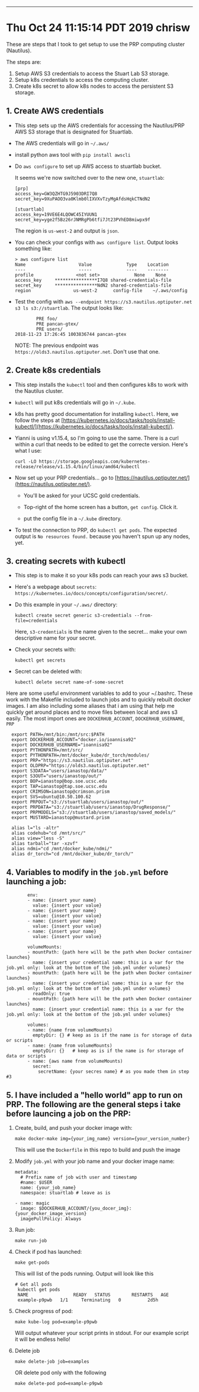 ---
# Thu Oct 24 11:15:14 PDT 2019 chrisw

These are steps that I took to get setup to use the PRP computing cluster (Nautilus).

The steps are:

1. Setup AWS S3 credentials to access the Stuart Lab S3 storage.
2. Setup k8s credentials to access the computing cluster.
3. Create k8s secret to allow k8s nodes to access the persistent S3 storage.

## 1. Create AWS credentials

- This step sets up the AWS credentials for accessing the Nautilus/PRP AWS S3 storage that is designated for Stuartlab.

- The AWS credentials will go in `~/.aws/`

- install python aws tool with `pip install awscli`

- Do `aws configure` to set up AWS access to stuartlab bucket.

	It seems we're now switched over to the new one, `stuartlab`:

	```
	[prp]
	access_key=GW3QZHTG9J5903DRI7Q8
	secret_key=9XuPAOO3va0Klmb0lIXVXvTzyMgAfdsHqkCTNdN2

	[stuartlab]
	access_key=19VE6E4LQOWC45IYUUN1
	secret_key=yge2f5Bz26rJNMRgPb6tfi7Jt23PVhED8miwpx9f
	```

	The region is `us-west-2` and output is `json`.

- You can check your configs with `aws configure list`.  Output looks something like:

	```
	> aws configure list
	Name                    Value             Type    Location
	----                    -----             ----    --------
	profile                <not set>             None    None
	access_key     ****************I7Q8 shared-credentials-file
	secret_key     ****************NdN2 shared-credentials-file
	region                us-west-2      config-file    ~/.aws/config
	```

- Test the config with `aws --endpoint https://s3.nautilus.optiputer.net s3 ls s3://stuartlab`. The output looks like:

	```
			PRE foo/
			PRE pancan-gtex/
			PRE users/
	2018-11-23 17:26:45 1003836744 pancan-gtex
	```

	NOTE: The previous endpoint was `https://olds3.nautilus.optiputer.net`. Don't use that one.

## 2. Create k8s credentials

- This step installs the `kubectl` tool and then configures k8s to work with the Nautilus cluster.

- `kubectl` will put k8s credentials will go in `~/.kube`.

- k8s has pretty good documentation for installing `kubectl`. Here, we follow the steps at [https://kubernetes.io/docs/tasks/tools/install-kubectl/](https://kubernetes.io/docs/tasks/tools/install-kubectl/).

- Yianni is using v1.15.4, so I'm going to use the same. There is a curl within a curl that needs to be edited to get the correcte version. Here's what I use:

	```
	curl -LO https://storage.googleapis.com/kubernetes-release/release/v1.15.4/bin/linux/amd64/kubectl
	```

- Now set up your PRP credentials... go to [https://nautilus.optiputer.net/](https://nautilus.optiputer.net/).

  - You'll be asked for your UCSC gold credentials.

  - Top-right of the home screen has a button, `get config`. Click it.

  - put the config file in a `~/.kube` directory.

- To test the connection to PRP, do `kubectl get pods`. The expected output is `No resources found.` because you haven't spun up any nodes, yet.


## 3. creating secrets with kubectl

- This step is to make it so your k8s pods can reach your aws s3 bucket.

- Here's a webpage about `secrets`: `https://kubernetes.io/docs/concepts/configuration/secret/`.

- Do this example in your `~/.aws/` directory:

	```
	kubectl create secret generic s3-credentials --from-file=credentials
	```

    Here, `s3-credentials` is the name given to the secret... make your own descriptive name for your secret.

- Check your secrets with:

	```
	kubectl get secrets
	```

- Secret can be deleted with:

	```
	kubectl delete secret name-of-some-secret
	```


Here are some useful environment variables to add to your ~/.bashrc. These work with the Makefile included to launch jobs and to quickly rebuilt docker images.
I am also including some aliases that i am using that help me quickly get around places and to move files between local and aws s3 easily.
The most import ones are `DOCKERHUB_ACCOUNT`, `DOCKERHUB_USERNAME`, `PRP`

```
  export PATH=/mnt/bin:/mnt/src:$PATH
  export DOCKERHUB_ACCOUNT="docker.io/ioannisa92"
  export DOCKERHUB_USERNAME="ioannisa92"
  export PYTHONPATH=/mnt/src/
  export PYTHONPATH=/mnt/docker_kube/dr_torch/modules/
  export PRP="https://s3.nautilus.optiputer.net"
  export OLDPRP="https://olds3.nautilus.optiputer.net"
  export S3DATA="users/ianastop/data/"
  export S3OUT="users/ianastop/out/"
  export BOP=ianastop@bop.soe.ucsc.edu
  export TAP=ianastop@tap.soe.ucsc.edu
  export CRIMSON=ianastop@crimson.prism
  export SVS=ubuntu@10.50.100.62
  export PRPOUT="s3://stuartlab/users/ianastop/out/"
  export PRPDATA="s3://stuartlab/users/ianastop/DrugResponse/"
  export PRPMODELS="s3://stuartlab/users/ianastop/saved_models/"
  export MUSTARD=ianastop@mustard.prism

  alias l="ls -altr"
  alias codehub="cd /mnt/src/"
  alias view="less -S"
  alias tarball="tar -xzvf"
  alias ndmi="cd /mnt/docker_kube/ndmi/"
  alias dr_torch="cd /mnt/docker_kube/dr_torch/"
```


## 4. Variables to modify in the `job.yml` before launching a job:
  
```
        env:
        - name: {insert your name}
          value: {insert your value}
        - name: {insert your name}
          value: {insert your value}
        - name: {insert your name}
          value: {insert your value}
        - name: {insert your name}
          value: {insert your value}
          
        volumeMounts:
        - mountPath: {path here will be the path when Docker container launches}
          name: {insert your credential name: this is a var for the job.yml only: look at the bottom of the job.yml under volumes}
        - mountPath: {path here will be the path when Docker container launches}
          name: {insert your credential name: this is a var for the job.yml only: look at the bottom of the job.yml under volumes}
          readOnly: true
        - mountPath: {path here will be the path when Docker container launches}
          name: {insert your credential name: this is a var for the job.yml only: look at the bottom of the job.yml under volumes}
        
        volumes:
        - name: {name from volumeMounts)
          emptyDir: {} # keep as is if the name is for storage of data or scripts
        - name: {name from volumeMounts)
          emptyDir: {}   # keep as is if the name is for storage of data or scripts
        - name: {aws name from volumeMounts)
          secret:
            secretName: {your secres name} # as you made them in step #3
```

## 5. I have included a "hello world" app to run on PRP. The following are the general steps i take before launcing a job on the PRP:

  1. Create, build, and push your docker image with: 
     
     `make docker-make img={your_img_name} version={your_version_number}`
     
     This will use the `Dockerfile` in this repo to build and push the image
     
  2. Modify `job.yml` with your job name and your docker image name:
      ```
      metadata:
        # Prefix name of job with user and timestamp
        #name: $USER
        name: {your_job_name}
        namespace: stuartlab # leave as is
        
      - name: magic
        image: $DOCKERHUB_ACCOUNT/{you_docer_img}:{your_docker_image_version}
        imagePullPolicy: Always
      ```
        
  3. Run job:
  
     `make run-job`
     
  4. Check if pod has launched:
  
     `make get-pods`
     
     This will list of the pods running. Output will look like this
     
     ```
     # Get all pods
      kubectl get pods
      NAME                 READY   STATUS        RESTARTS   AGE
      example-p9pwb   1/1     Terminating   0          2d5h
     ```
     
  5. Check progress of pod:
  
     `make kube-log pod=example-p9pwb`
     
     Will output whatever your script prints in stdout. For our example script it will be endless hello!
     
  6. Delete job
  
     `make delete-job job=examples`
     
     OR delete pod only with the following
     
     `make delete-pod pod=example-p9pwb`
     




